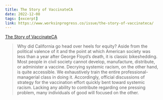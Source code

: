 ```yaml
---
title: The Story of VaccinateCA
date: 2022-12-08
tags: [excerpt]
link: https://www.worksinprogress.co/issue/the-story-of-vaccinateca/
---
```


[The Story of VaccinateCA](https://www.worksinprogress.co/issue/the-story-of-vaccinateca/)

> Why did California go head over heels for equity? Aside from the political valence of it and the point at which American society was less than a year after George Floyd’s death, it is classic bikeshedding. Most people in civil society cannot develop, manufacture, distribute, or administer a vaccine. Decrying systemic racism, on the other hand, is quite accessible. We exhaustively train the entire professional-managerial class in doing it. Accordingly, official discussions of strategy for the vaccination effort quickly bent toward systemic racism. Lacking any ability to contribute regarding one pressing problem, many individuals of good will focused on the other.